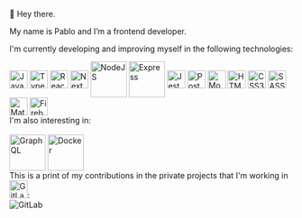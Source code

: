 👋 Hey there.

My name is Pablo and I’m a frontend developer.

I'm currently developing and improving myself in the following technologies:
<br/>
<div style="display: inline-block" width="auto" height="64px">
  <img align="center" src="https://cdn.jsdelivr.net/gh/devicons/devicon/icons/javascript/javascript-original.svg" width="32" height="32" alt="Javascript" />
  <img align="center" src="https://cdn.jsdelivr.net/gh/devicons/devicon/icons/typescript/typescript-original.svg" width="32" height="32" alt="Typescript" />
  <img align="center" src="https://cdn.jsdelivr.net/gh/devicons/devicon/icons/react/react-original.svg" width="32" height="32" alt="React JS and React Native" />
  <img align="center" src="https://cdn.jsdelivr.net/gh/devicons/devicon/icons/nextjs/nextjs-original-wordmark.svg" width="32" height="32" alt="NextJS" />
  <img align="center" src="https://cdn.jsdelivr.net/gh/devicons/devicon/icons/nodejs/nodejs-original-wordmark.svg" width="64" height="64" alt="NodeJS" />
  <img align="center" src="https://cdn.jsdelivr.net/gh/devicons/devicon/icons/express/express-original-wordmark.svg" width="64" height="64" alt="Express" />
  <img align="center" src="https://cdn.jsdelivr.net/gh/devicons/devicon/icons/jest/jest-plain.svg" width="32" height="32" alt="Jest" />
  <img align="center" src="https://cdn.jsdelivr.net/gh/devicons/devicon/icons/postgresql/postgresql-original-wordmark.svg" width="32" height="32" alt="PostgreSQL" />
  <img align="center" src="https://cdn.jsdelivr.net/gh/devicons/devicon/icons/mongodb/mongodb-original-wordmark.svg" width="32" height="32" alt="MongoDB" />
  <img align="center" src="https://cdn.jsdelivr.net/gh/devicons/devicon/icons/html5/html5-original.svg" width="32" height="32" alt="HTML5" />
  <img align="center" src="https://cdn.jsdelivr.net/gh/devicons/devicon/icons/css3/css3-original.svg" width="32" height="32" alt="CSS3" />
  <img align="center" src="https://cdn.jsdelivr.net/gh/devicons/devicon/icons/sass/sass-original.svg" width="32" height="32" alt="SASS" />
  <img align="center" src="https://cdn.jsdelivr.net/gh/devicons/devicon/icons/materialui/materialui-original.svg" width="32" height="32" alt="Material-UI" />
  <img align="center" src="https://cdn.jsdelivr.net/gh/devicons/devicon/icons/firebase/firebase-plain-wordmark.svg" width="32" height="32" alt="Firebase" />
</div>
<br/>
I'm also interesting in:
<br/>
<br/>
<div style="display: inline-block" width="auto" height="64px">
<img align="center" src="https://cdn.jsdelivr.net/gh/devicons/devicon/icons/graphql/graphql-plain-wordmark.svg" width="64" height="64" alt="GraphQL" />
<img align="center" src="https://cdn.jsdelivr.net/gh/devicons/devicon/icons/docker/docker-original-wordmark.svg" width="64" height="64" alt="Docker" />
</div>
<br/>
<div style="display: inline-block">
This is a print of my contributions in the private projects that I'm working in  <img src="https://cdn.jsdelivr.net/gh/devicons/devicon/icons/gitlab/gitlab-original.svg" width="32" height="32" alt="GitLab" />:
</div>
<br/>
<div style="display: inline-block" align="center">
<img src="https://user-images.githubusercontent.com/14630213/152655965-be955ba5-7d29-4d3d-82dd-b37113dc6f59.png" alt="GitLab" />
</div>

